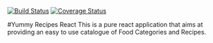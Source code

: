 [![Build Status](https://travis-ci.org/Jak-Sidious/react-api.svg?branch=master)](https://travis-ci.org/Jak-Sidious/react-api)
[![Coverage Status](https://coveralls.io/repos/github/Jak-Sidious/react-api/badge.svg?branch=master)](https://coveralls.io/github/Jak-Sidious/react-api?branch=master)


#Yummy Recipes React
This is a pure react application that aims at providing an easy to use catalogue of Food Categories and Recipes.
